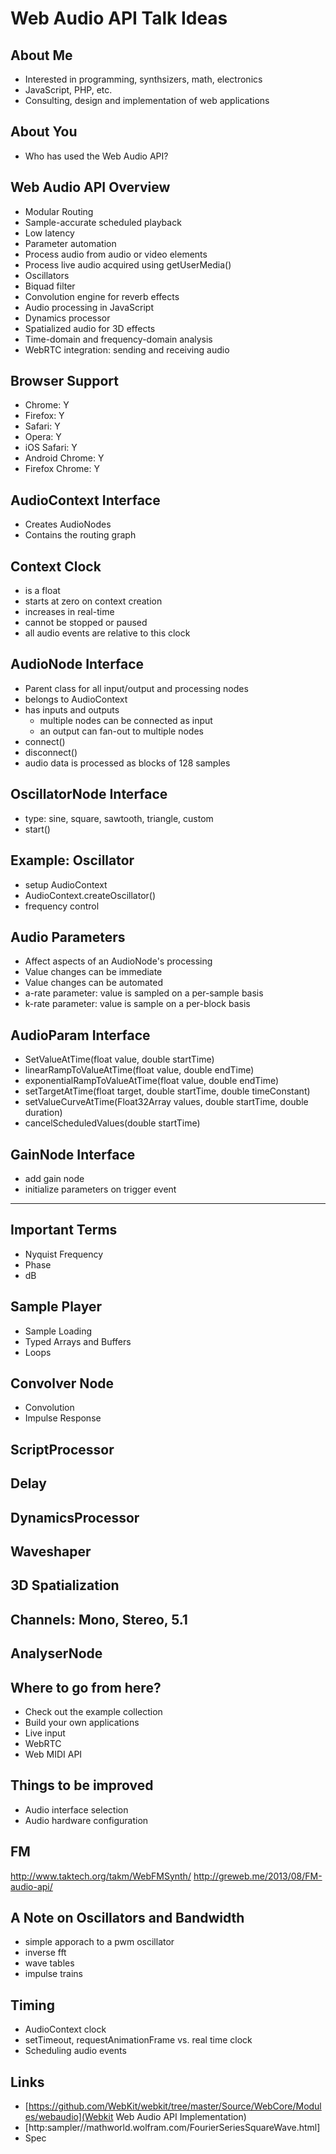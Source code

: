 # Web Audio API Talk Ideas

## About Me
 - Interested in programming, synthsizers, math, electronics
 - JavaScript, PHP, etc.
 - Consulting, design and implementation of web applications

## About You
 - Who has used the Web Audio API?

## Web Audio API Overview
 - Modular Routing
 - Sample-accurate scheduled playback
 - Low latency
 - Parameter automation
 - Process audio from audio or video elements
 - Process live audio acquired using getUserMedia()
 - Oscillators
 - Biquad filter
 - Convolution engine for reverb effects
 - Audio processing in JavaScript
 - Dynamics processor
 - Spatialized audio for 3D effects
 - Time-domain and frequency-domain analysis
 - WebRTC integration: sending and receiving audio

## Browser Support
 - Chrome: Y
 - Firefox: Y
 - Safari: Y
 - Opera: Y
 - iOS Safari: Y
 - Android Chrome: Y
 - Firefox Chrome: Y

## AudioContext Interface
 - Creates AudioNodes
 - Contains the routing graph

## Context Clock
 - is a float
 - starts at zero on context creation
 - increases in real-time
 - cannot be stopped or paused
 - all audio events are relative to this clock

## AudioNode Interface
 - Parent class for all input/output and processing nodes
 - belongs to AudioContext
 - has inputs and outputs
    - multiple nodes can be connected as input
    - an output can fan-out to multiple nodes
 - connect()
 - disconnect()
 - audio data is processed as blocks of 128 samples

## OscillatorNode Interface
 - type: sine, square, sawtooth, triangle, custom
 - start()

## Example: Oscillator
 - setup AudioContext
 - AudioContext.createOscillator()
 - frequency control

## Audio Parameters
 - Affect aspects of an AudioNode's processing
 - Value changes can be immediate
 - Value changes can be automated
 - a-rate parameter: value is sampled on a per-sample basis
 - k-rate parameter: value is sample on a per-block basis

## AudioParam Interface
 - SetValueAtTime(float value, double startTime)
 - linearRampToValueAtTime(float value, double endTime)
 - exponentialRampToValueAtTime(float value, double endTime)
 - setTargetAtTime(float target, double startTime, double timeConstant)
 - setValueCurveAtTime(Float32Array values, double startTime, double duration)
 - cancelScheduledValues(double startTime)

## GainNode Interface
 - add gain node
 - initialize parameters on trigger event

----------------------

## Important Terms
- Nyquist Frequency
- Phase
- dB

## Sample Player
- Sample Loading
- Typed Arrays and Buffers
- Loops

## Convolver Node
- Convolution
- Impulse Response

## ScriptProcessor

## Delay

## DynamicsProcessor

## Waveshaper

## 3D Spatialization

## Channels: Mono, Stereo, 5.1

## AnalyserNode

## Where to go from here?
- Check out the example collection
- Build your own applications
- Live input
- WebRTC
- Web MIDI API

## Things to be improved
- Audio interface selection
- Audio hardware configuration


## FM
http://www.taktech.org/takm/WebFMSynth/
http://greweb.me/2013/08/FM-audio-api/

## A Note on Oscillators and Bandwidth
 - simple apporach to a pwm oscillator
 - inverse fft
 - wave tables
 - impulse trains


## Timing
- AudioContext clock
- setTimeout, requestAnimationFrame vs. real time clock
- Scheduling audio events

## Links
- [https://github.com/WebKit/webkit/tree/master/Source/WebCore/Modules/webaudio](Webkit Web Audio API Implementation)
- [http:sampler//mathworld.wolfram.com/FourierSeriesSquareWave.html]
- Spec
